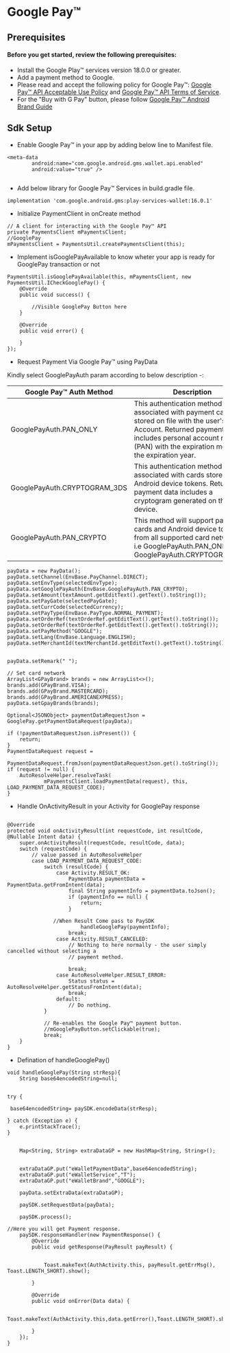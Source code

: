 
# Google Pay™

## Prerequisites

#### Before you get started, review the following prerequisites:

* Install the Google Play™ services version 18.0.0 or greater.
* Add a payment method to Google.
* Please read and accept the following policy for Google Pay™: [Google Pay™ API Acceptable Use Policy](https://payments.developers.google.com/terms/aup) and [Google Pay™ API Terms of Service](https://payments.developers.google.com/terms/sellertos).
* For the "Buy with G Pay" button, please follow [Google Pay™ Android Brand Guide](https://developers.google.com/pay/api/android/guides/brand-guidelines)

## Sdk Setup

* Enable Google Pay™ in your app by adding below line to Manifest file.
```
<meta-data
        android:name="com.google.android.gms.wallet.api.enabled"
        android:value="true" />
        
 ```
* Add below library for Google Pay™ Services in build.gradle file.
```
implementation 'com.google.android.gms:play-services-wallet:16.0.1'

```

* Initialize PaymentClient in onCreate method 

```
// A client for interacting with the Google Pay™ API
private PaymentsClient mPaymentsClient;
//GooglePay
mPaymentsClient = PaymentsUtil.createPaymentsClient(this);
```
* Implement isGooglePayAvailable to know wheter your app is ready for GooglePay transaction or not

```
PaymentsUtil.isGooglePayAvailable(this, mPaymentsClient, new PaymentsUtil.ICheckGooglePay() {
    @Override
    public void success() {

        //Visible GooglePay Button here
    }

    @Override
    public void error() {

    }
});

```

* Request Payment Via Google Pay™ using PayData

Kindly select GooglePayAuth param according to below description -:

Google Pay™ Auth Method | Description
--- | --- 
GooglePayAuth.PAN_ONLY | This authentication method is associated with payment cards stored on file with the user's Google Account. Returned payment data includes personal account number (PAN) with the expiration month and the expiration year.
GooglePayAuth.CRYPTOGRAM_3DS | This authentication method is associated with cards stored as Android device tokens. Returned payment data includes a cryptogram generated on the device. 
GooglePayAuth.PAN_CRYPTO | This method will support payment cards and Android device tokens from all supported card networks , i.e GooglePayAuth.PAN_ONLY & GooglePayAuth.CRYPTOGRAM_3DS

```
payData = new PayData();
payData.setChannel(EnvBase.PayChannel.DIRECT);
payData.setEnvType(selectedEnvType);
payData.setGooglePayAuth(EnvBase.GooglePayAuth.PAN_CRYPTO);
payData.setAmount(textAmount.getEditText().getText().toString());
payData.setPayGate(selectedPayGate);
payData.setCurrCode(selectedCurrency);
payData.setPayType(EnvBase.PayType.NORMAL_PAYMENT);
payData.setOrderRef(textOrderRef.getEditText().getText().toString());
payData.setOrderRef(textOrderRef.getEditText().getText().toString());
payData.setPayMethod("GOOGLE");  
payData.setLang(EnvBase.Language.ENGLISH);
payData.setMerchantId(textMerchantId.getEditText().getText().toString());


payData.setRemark(" ");

// Set card network
ArrayList<GPayBrand> brands = new ArrayList<>();
brands.add(GPayBrand.VISA);
brands.add(GPayBrand.MASTERCARD);
brands.add(GPayBrand.AMERICANEXPRESS);
payData.setGpayBrands(brands);

Optional<JSONObject> paymentDataRequestJson = GooglePay.getPaymentDataRequest(payData);

if (!paymentDataRequestJson.isPresent()) {
    return;
}
PaymentDataRequest request =
        PaymentDataRequest.fromJson(paymentDataRequestJson.get().toString());
if (request != null) {
    AutoResolveHelper.resolveTask(
            mPaymentsClient.loadPaymentData(request), this, LOAD_PAYMENT_DATA_REQUEST_CODE);
}

```
* Handle OnActivityResult in your Activity for GooglePay response

```

@Override
protected void onActivityResult(int requestCode, int resultCode, @Nullable Intent data) {
    super.onActivityResult(requestCode, resultCode, data);
    switch (requestCode) {
        // value passed in AutoResolveHelper
        case LOAD_PAYMENT_DATA_REQUEST_CODE:
            switch (resultCode) {
                case Activity.RESULT_OK:
                    PaymentData paymentData = PaymentData.getFromIntent(data);
                    final String paymentInfo = paymentData.toJson();
                    if (paymentInfo == null) {
                        return;
                    }

		       //When Result Come pass to PaySDK		
                        handleGooglePay(paymentInfo);
                    break;
                case Activity.RESULT_CANCELED:
                    // Nothing to here normally - the user simply cancelled without selecting a
                    // payment method.

                    break;
                case AutoResolveHelper.RESULT_ERROR:
                    Status status = AutoResolveHelper.getStatusFromIntent(data);                    
                    break;
                default:
                    // Do nothing.
            }

            // Re-enables the Google Pay™ payment button.
            //mGooglePayButton.setClickable(true);
            break;
    }
}

```
* Defination of handleGooglePay()

```
void handleGooglePay(String strResp){
    String base64encodedString=null;


try {

 base64encodedString= paySDK.encodeData(strResp);

} catch (Exception e) {
    e.printStackTrace();
}


    Map<String, String> extraDataGP = new HashMap<String, String>();


    extraDataGP.put("eWalletPaymentData",base64encodedString);
    extraDataGP.put("eWalletService","T");
    extraDataGP.put("eWalletBrand","GOOGLE");
    
    payData.setExtraData(extraDataGP);

    paySDK.setRequestData(payData);

    paySDK.process();

//Here you will get Payment response.
    paySDK.responseHandler(new PaymentResponse() {
        @Override
        public void getResponse(PayResult payResult) {


            Toast.makeText(AuthActivity.this, payResult.getErrMsg(), Toast.LENGTH_SHORT).show();
            
        }

        @Override
        public void onError(Data data) {

            Toast.makeText(AuthActivity.this,data.getError(),Toast.LENGTH_SHORT).show();

        }
    });
}

```
